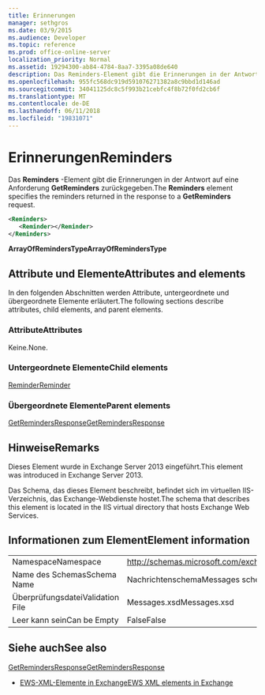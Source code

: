 ```yaml
---
title: Erinnerungen
manager: sethgros
ms.date: 03/9/2015
ms.audience: Developer
ms.topic: reference
ms.prod: office-online-server
localization_priority: Normal
ms.assetid: 19294300-ab84-4784-8aa7-3395a08de640
description: Das Reminders-Element gibt die Erinnerungen in der Antwort auf eine Anforderung GetReminders zurückgegeben.
ms.openlocfilehash: 955fc568dc919d591076271382a8c9bbd1d146ad
ms.sourcegitcommit: 34041125dc8c5f993b21cebfc4f8b72f0fd2cb6f
ms.translationtype: MT
ms.contentlocale: de-DE
ms.lasthandoff: 06/11/2018
ms.locfileid: "19831071"
---
```

# <a name="reminders"></a><span data-ttu-id="3f0a2-103">Erinnerungen</span><span class="sxs-lookup"><span data-stu-id="3f0a2-103">Reminders</span></span>

<span data-ttu-id="3f0a2-104">Das **Reminders** -Element gibt die Erinnerungen in der Antwort auf eine Anforderung **GetReminders** zurückgegeben.</span><span class="sxs-lookup"><span data-stu-id="3f0a2-104">The **Reminders** element specifies the reminders returned in the response to a **GetReminders** request.</span></span> 
  
```XML
<Reminders>
   <Reminder></Reminder>
</Reminders>
```

 <span data-ttu-id="3f0a2-105">**ArrayOfRemindersType**</span><span class="sxs-lookup"><span data-stu-id="3f0a2-105">**ArrayOfRemindersType**</span></span>
## <a name="attributes-and-elements"></a><span data-ttu-id="3f0a2-106">Attribute und Elemente</span><span class="sxs-lookup"><span data-stu-id="3f0a2-106">Attributes and elements</span></span>

<span data-ttu-id="3f0a2-107">In den folgenden Abschnitten werden Attribute, untergeordnete und übergeordnete Elemente erläutert.</span><span class="sxs-lookup"><span data-stu-id="3f0a2-107">The following sections describe attributes, child elements, and parent elements.</span></span>
  
### <a name="attributes"></a><span data-ttu-id="3f0a2-108">Attribute</span><span class="sxs-lookup"><span data-stu-id="3f0a2-108">Attributes</span></span>

<span data-ttu-id="3f0a2-109">Keine.</span><span class="sxs-lookup"><span data-stu-id="3f0a2-109">None.</span></span>
  
### <a name="child-elements"></a><span data-ttu-id="3f0a2-110">Untergeordnete Elemente</span><span class="sxs-lookup"><span data-stu-id="3f0a2-110">Child elements</span></span>

[<span data-ttu-id="3f0a2-111">Reminder</span><span class="sxs-lookup"><span data-stu-id="3f0a2-111">Reminder</span></span>](reminder.md)
  
### <a name="parent-elements"></a><span data-ttu-id="3f0a2-112">Übergeordnete Elemente</span><span class="sxs-lookup"><span data-stu-id="3f0a2-112">Parent elements</span></span>

[<span data-ttu-id="3f0a2-113">GetRemindersResponse</span><span class="sxs-lookup"><span data-stu-id="3f0a2-113">GetRemindersResponse</span></span>](getremindersresponse.md)
  
## <a name="remarks"></a><span data-ttu-id="3f0a2-114">Hinweise</span><span class="sxs-lookup"><span data-stu-id="3f0a2-114">Remarks</span></span>

<span data-ttu-id="3f0a2-115">Dieses Element wurde in Exchange Server 2013 eingeführt.</span><span class="sxs-lookup"><span data-stu-id="3f0a2-115">This element was introduced in Exchange Server 2013.</span></span>
  
<span data-ttu-id="3f0a2-116">Das Schema, das dieses Element beschreibt, befindet sich im virtuellen IIS-Verzeichnis, das Exchange-Webdienste hostet.</span><span class="sxs-lookup"><span data-stu-id="3f0a2-116">The schema that describes this element is located in the IIS virtual directory that hosts Exchange Web Services.</span></span>
  
## <a name="element-information"></a><span data-ttu-id="3f0a2-117">Informationen zum Element</span><span class="sxs-lookup"><span data-stu-id="3f0a2-117">Element information</span></span>

|||
|:-----|:-----|
|<span data-ttu-id="3f0a2-118">Namespace</span><span class="sxs-lookup"><span data-stu-id="3f0a2-118">Namespace</span></span>  <br/> |http://schemas.microsoft.com/exchange/services/2006/messages  <br/> |
|<span data-ttu-id="3f0a2-119">Name des Schemas</span><span class="sxs-lookup"><span data-stu-id="3f0a2-119">Schema Name</span></span>  <br/> |<span data-ttu-id="3f0a2-120">Nachrichtenschema</span><span class="sxs-lookup"><span data-stu-id="3f0a2-120">Messages schema</span></span>  <br/> |
|<span data-ttu-id="3f0a2-121">Überprüfungsdatei</span><span class="sxs-lookup"><span data-stu-id="3f0a2-121">Validation File</span></span>  <br/> |<span data-ttu-id="3f0a2-122">Messages.xsd</span><span class="sxs-lookup"><span data-stu-id="3f0a2-122">Messages.xsd</span></span>  <br/> |
|<span data-ttu-id="3f0a2-123">Leer kann sein</span><span class="sxs-lookup"><span data-stu-id="3f0a2-123">Can be Empty</span></span>  <br/> |<span data-ttu-id="3f0a2-124">False</span><span class="sxs-lookup"><span data-stu-id="3f0a2-124">False</span></span>  <br/> |
   
## <a name="see-also"></a><span data-ttu-id="3f0a2-125">Siehe auch</span><span class="sxs-lookup"><span data-stu-id="3f0a2-125">See also</span></span>



[<span data-ttu-id="3f0a2-126">GetRemindersResponse</span><span class="sxs-lookup"><span data-stu-id="3f0a2-126">GetRemindersResponse</span></span>](getremindersresponse.md)


- [<span data-ttu-id="3f0a2-127">EWS-XML-Elemente in Exchange</span><span class="sxs-lookup"><span data-stu-id="3f0a2-127">EWS XML elements in Exchange</span></span>](ews-xml-elements-in-exchange.md)

